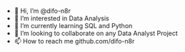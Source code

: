- 👋 Hi, I’m @difo-n8r
- 👀 I’m interested in Data Analysis
- 🌱 I’m currently learning SQL and Python
- 💞️ I’m looking to collaborate on any Data Analyst Project
- 📫 How to reach me github.com/difo-n8r

<!---
difo-n8r/difo-n8r is a ✨ special ✨ repository because its `README.md` (this file) appears on your GitHub profile.
You can click the Preview link to take a look at your changes.
--->
